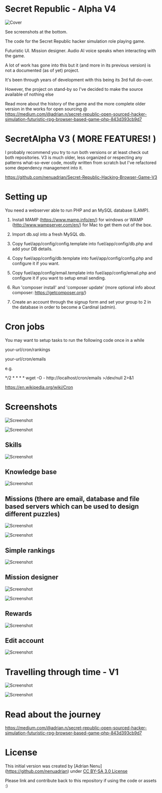 # Secret Republic - Alpha V4

<p align="center">

![Cover](images/cover.jpg)

</p>

See screenshots at the bottom.

The code for the Secret Republic hacker simulation role playing game.

Futuristic UI. Mission designer. Audio AI voice speaks when interacting with the game.

A lot of work has gone into this but it (and more in its previous version) is not a documented (as of yet) project.

It's been through years of development with this being its 3rd full do-over.

However, the project on stand-by so I've decided to make the source available of nothing else

Read more about the history of the game and the more complete older version in the works for open sourcing @ https://medium.com/@adrian.n/secret-republic-open-sourced-hacker-simulation-futuristic-rpg-browser-based-game-php-843d393cb9d7

# SecretAlpha V3 ( MORE FEATURES! )

I probably recommend you try to run both versions or at least check out both repositories. V3 is much older, less organized or respecting any patterns what-so-ever code, mostly written from scratch but I've refactored some dependency management into it.

https://github.com/nenuadrian/Secret-Republic-Hacking-Browser-Game-V3

# Setting up

You need a webserver able to run PHP and an MySQL database (LAMP). 

1. Install MAMP (https://www.mamp.info/en/) for windows or WAMP (http://www.wampserver.com/en/) for Mac to get them out of the box.

2. Import db.sql into a fresh MySQL db.

3. Copy fuel/app/config/config.template into fuel/app/config/db.php and add your DB details.

4. Copy fuel/app/config/db.template into fuel/app/config/config.php and configure it if you want.

5. Copy fuel/app/config/email.template into fuel/app/config/email.php and configure it if you want to setup email sending.

6. Run 'composer install' and 'composer update' (more optional info about composer: https://getcomposer.org/)

7. Create an account through the signup form and set your group to 2 in the database in order to become a Cardinal (admin).

# Cron jobs

You may want to setup tasks to run the following code once in a while

your-url/cron/rankings

your-url/cron/emails

e.g.

*/2 * * * * wget -O - http://localhost/cron/emails >/dev/null 2>&1

https://en.wikipedia.org/wiki/Cron

# Screenshots

![Screenshot](images/1.png)

![Screenshot](images/2.png)

## Skills
![Screenshot](images/3.png)

## Knowledge base
![Screenshot](images/4.png)

## Missions (there are email, database and file based servers which can be used to design different puzzles)
![Screenshot](images/5.png)

![Screenshot](images/6.png)

## Simple rankings
![Screenshot](images/7.png)

## Mission designer
![Screenshot](images/8.png)

![Screenshot](images/9.png)

## Rewards
![Screenshot](images/10.png)

## Edit account
![Screenshot](images/11.png)


# Travelling through time - V1

![Screenshot](images/original1.jpg)

![Screenshot](images/original2.png)

# Read about the journey

https://medium.com/@adrian.n/secret-republic-open-sourced-hacker-simulation-futuristic-rpg-browser-based-game-php-843d393cb9d7

# License

This initial version was created by [Adrian Nenu] (https://github.com/nenuadrian) under [CC BY-SA 3.0 License](https://creativecommons.org/licenses/by-sa/3.0/)

Please link and contribute back to this repository if using the code or assets :)
